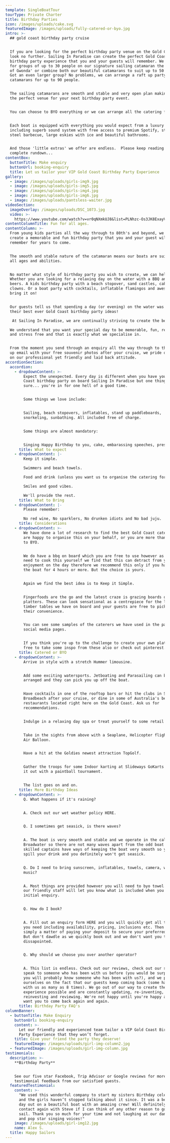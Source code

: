 ```yaml
---
template: SingleBoatTour
tourType: Private Charter
title: Birthday Parties
icon: /images/uploads/cake.svg
featuredImage: /images/uploads/fully-catered-or-byo.jpg
intro: >-
  ## gold coast birthday party cruise


  If you are looking for the perfect birthday party venue on the Gold Coast then
  look no further. Sailing In Paradise can create the perfect Gold Coast
  birthday party experience that you and your guests will remember. We can cater
  for groups of up to 30 people on our signature sailing catamaran the 'Spirit
  of Gwonda' or combine both our beautiful catamarans to suit up to 50 people.
  Got an even larger group? No problems, we can arrange a raft up party with 4
  catamarans for up to 90 people. 


  The sailing catamarans are smooth and stable and very open plan making them
  the perfect venue for your next birthday party event.


  You can choose to BYO everything or we can arrange all the catering for you.


  Each boat is equipped with everything you would expect from a luxury catamaran
  including superb sound system with free access to premium Spotify, stainless
  steel barbecue, large eskies with ice and beautiful bathrooms.


  And those 'little extras' we offer are endless.  Please keep reading for the
  complete rundown...
contentBox:
  buttonTitle: Make enquiry
  buttonUrl: booking-enquiry
  title: Let us tailor your VIP Gold Coast Birthday Party Experience
gallery:
  - image: /images/uploads/girls-img9.jpg
  - image: /images/uploads/girls-img5.jpg
  - image: /images/uploads/girls-img4.jpg
  - image: /images/uploads/girls-img6.jpg
  - image: /images/uploads/pantsless-waiter.jpg
videoSection:
  imageOverlay: /images/uploads/DSC_1073.jpg
  video: >-
    https://www.youtube.com/watch?v=vr0qNXmkUJ8&list=PLNhzc-Os3JK8ExayVzzoHVvP2c0-4_oqt
contentColumnTitle: Fun for all ages.
contentColumn: >-
  From young kids parties all the way through to 80th's and beyond, we can
  create a memorable and fun birthday party that you and your guest will
  remember for years to come.


  The smooth and stable nature of the catamaran means our boats are suitable for
  all ages and abilities.


  No matter what style of birthday party you wish to create, we can help.
  Whether you are looking for a relaxing day on the water with a BBQ and a few
  beers. A kids birthday party with a beach stopover, sand castles, cakes and
  clowns. Or a boat party with cocktails, inflatable flamingos and awesome tunes
  bring it on!   


  Our guests tell us that spending a day (or evening) on the water was one of
  their best ever Gold Coast birthday party ideas!

   At Sailing In Paradise, we are continually striving to create the best experience possible for our guests.

  We understand that you want your special day to be memorable, fun, relaxing
  and stress free and that is exactly what we specialise in.


  From the moment you send through an enquiry all the way through to the follow
  up email with your free souvenir photos after your cruise, we pride ourselves
  on our professional yet friendly and laid back attitude.
accordionSection:
  accordion:
    - dropdownContent: >-
        Expect the unexpected. Every day is different when you have your Gold
        Coast birthday party on board Sailing In Paradise but one thing is for
        sure... you're in for one hell of a good time.


        Some things we love include:


        Sailing, beach stopovers, inflatables, stand up paddleboards,
        snorkeling, sunbathing. All included free of charge.


        Some things are almost mandatory:


        Singing Happy Birthday to you, cake, embarassing speeches, presents.
      title: What to expect
    - dropdownContent: |-
        Keep it simple.

        Swimmers and beach towels.

        Food and drink (unless you want us to organise the catering for you).

        Smiles and good vibes.

        We'll provide the rest.
      title: What to Bring
    - dropdownContent: |-
        Please remember:

        No red wine, No sparklers, No drunken idiots and No bad juju.
      title: Considerations
    - dropdownContent: >-
        We have done a lot of research to find the best Gold Coast caterers and
        are happy to organise this on your behalf, or you are more than welcome
        to BYO.


        We do have a bbq on board which you are free to use however as you will
        need to cook this yourself we find that this can detract from your
        enjoyment on the day therefore we recommend this only if you have booked
        the boat for 4 hours or more. But the choice is yours.


        Again we find the best idea is to Keep it Simple.


        Fingerfoods are the go and the latest craze is grazing boards or
        platters. These can look sensational as a centrepiece for the large
        timber tables we have on board and your guests are free to pick away at
        their convenience.


        You can see some samples of the caterers we have used in the past on our
        social media pages.


        If you think you're up to the challenge to create your own platter, feel
        free to take some inspo from these also or check out pinterest.
      title: Catered or BYO
    - dropdownContent: >-
        Arrive in style with a stretch Hummer limousine.


        Add some exciting watersports. Jetboating and Parasailing can be
        arranged and they can pick you up off the boat.


        Have cocktails in one of the rooftop bars or hit the clubs in Surfers or
        Broadbeach after your cruise, or dine in some of Australia's best
        restaurants located right here on the Gold Coast. Ask us for
        recommendations.


        Indulge in a relaxing day spa or treat yourself to some retail therapy.


        Take in the sights from above with a Seaplane, Helicopter flight or Hot
        Air Balloon.


        Have a hit at the Goldies newest attraction TopGolf.


        Gather the troops for some Indoor karting at Slideways GoKarts or battle
        it out with a paintball tournament.


        The list goes on and on.
      title: More Birthday Ideas
    - dropdownContent: >-
        Q. What happens if it's raining?


        A. Check out our wet weather policy HERE.


        Q. I sometimes get seasick, is there waves?


        A. The boat is very smooth and stable and we operate in the calm
        Broadwater so there are not many waves apart from the odd boat wash. Our
        skilled captains have ways of keeping the boat very smooth so you don't
        spill your drink and you definitely won't get seasick.


        Q. Do I need to bring sunscreen, inflatables, towels, camera, water or
        music?


        A. Most things are provided however you will need to byo towel. One of
        our friendly staff will let you know what is included when you make your
        initial enquiry.


        Q. How do I book?


        A. Fill out an enquiry form HERE and you will quickly get all the info
        you need including availability, pricing, inclusions etc. Then it is
        simply a matter of paying your deposit to secure your preferred date.
        But don't dawdle as we quickly book out and we don't want you to be
        dissapointed.


        Q. Why should we choose you over another operator?


        A. This list is endless. Check out our reviews, check out our socials,
        speak to someone who has been with us before (you would be surprised,
        you will probably know someone who has been with us?), and we pride
        ourselves on the fact that our guests keep coming back (some have been
        with us as many as 8 times). We go out of our way to create the best
        experience possible and are constantly updating, re-inventing,
        reinvesting and reviewing. We're not happy until you're happy and we
        want you to come back again and again.
      title: Birthday Party FAQ's
columnBanner:
  - buttonTitle: Make Enquiry
    buttonUrl: booking-enquiry
    content: >-
      Let our friendly and experienced team tailor a VIP Gold Coast Birthday
      Party Experience that they won’t forget.
    title: Give your friend the party they deserve!
    featuredImage: /images/uploads/girl-img-column2.jpg
  - featuredImage: /images/uploads/girl-img-column.jpg
testimonials:
  description: >-
    **Birthday Party**


    See our five star Facebook, Trip Advisor or Google reviews for more
    testimonial feedback from our satisfied guests.
  featuredTestimonial:
    content: >-
      "We used this wonderful company to start my sisters Birthday celebrations
      and the girls haven’t stopped talking about it since. It was a beautiful
      day out on a beautiful boat with an amazing crew! Will definitely be in
      contact again with Steve if I can think of any other reason to go for a
      sail. Thank you so much for your time and not laughing at our dance moves
      and pop star singing voices!"
    image: /images/uploads/girl-img12.jpg
    name: Alex S.
  title: Happy Sailors
---
```


